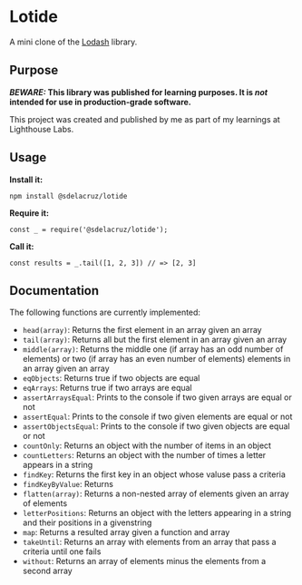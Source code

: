 # Lotide

A mini clone of the [Lodash](https://lodash.com) library.

## Purpose

**_BEWARE:_ This library was published for learning purposes. It is _not_ intended for use in production-grade software.**

This project was created and published by me as part of my learnings at Lighthouse Labs. 

## Usage

**Install it:**

`npm install @sdelacruz/lotide`

**Require it:**

`const _ = require('@sdelacruz/lotide');`

**Call it:**

`const results = _.tail([1, 2, 3]) // => [2, 3]`

## Documentation

The following functions are currently implemented:

* `head(array)`: Returns the first element in an array given an array
* `tail(array)`: Returns all but the first element in an array given an array
* `middle(array)`: Returns the middle one (if array has an odd number of elements) or two (if array has an even number of elements) elements in an array given an array
* `eqObjects`: Returns true if two objects are equal
* `eqArrays`: Returns true if two arrays are equal
* `assertArraysEqual`: Prints to the console if two given arrays are equal or not
* `assertEqual`:  Prints to the console if two given elements are equal or not
* `assertObjectsEqual`:  Prints to the console if two given objects are equal or not
* `countOnly`: Returns an object with the number of items in an object
* `countLetters`: Returns an object with the number of times a letter appears in a string
* `findKey`: Returns the first key in an object whose valuse pass a criteria
* `findKeyByValue`: Returns
* `flatten(array)`: Returns a non-nested array of elements given an array of elements
* `letterPositions`: Returns an object with the letters appearing in a string and their positions in a givenstring
* `map`: Returns a resulted array given a function and array
* `takeUntil`: Returns an array with elements from an array that pass a criteria until one fails
* `without`: Returns an array of elements minus the elements from a second array